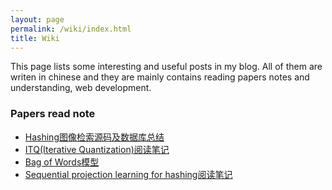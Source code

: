```yaml
---
layout: page
permalink: /wiki/index.html
title: Wiki
---
```


This page lists some interesting and useful posts in my blog. All of them are writen in chinese and they are mainly contains reading papers notes and understanding, web development.

### Papers read note

- [Hashing图像检索源码及数据库总结](http://yuanyong.org/blog/codes-of-hash-for-image-retrieval.html)
- [ITQ(Iterative Quantization)阅读笔记](http://yuanyong.org/blog/itq-hashing.html)
- [Bag of Words模型](http://yuanyong.org/blog/bag-of-word-model.html)
- [Sequential projection learning for hashing阅读笔记](http://yuanyong.org/blog/sequential-projection-learning-for-hashing.html)
